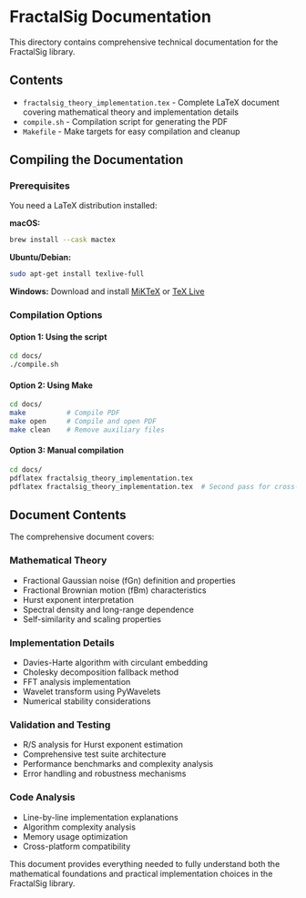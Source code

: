# FractalSig Documentation

This directory contains comprehensive technical documentation for the FractalSig library.

## Contents

- `fractalsig_theory_implementation.tex` - Complete LaTeX document covering mathematical theory and implementation details
- `compile.sh` - Compilation script for generating the PDF
- `Makefile` - Make targets for easy compilation and cleanup

## Compiling the Documentation

### Prerequisites

You need a LaTeX distribution installed:

**macOS:**
```bash
brew install --cask mactex
```

**Ubuntu/Debian:**
```bash
sudo apt-get install texlive-full
```

**Windows:**
Download and install [MiKTeX](https://miktex.org/) or [TeX Live](https://www.tug.org/texlive/)

### Compilation Options

#### Option 1: Using the script
```bash
cd docs/
./compile.sh
```

#### Option 2: Using Make
```bash
cd docs/
make          # Compile PDF
make open     # Compile and open PDF
make clean    # Remove auxiliary files
```

#### Option 3: Manual compilation
```bash
cd docs/
pdflatex fractalsig_theory_implementation.tex
pdflatex fractalsig_theory_implementation.tex  # Second pass for cross-references
```

## Document Contents

The comprehensive document covers:

### Mathematical Theory
- Fractional Gaussian noise (fGn) definition and properties
- Fractional Brownian motion (fBm) characteristics
- Hurst exponent interpretation
- Spectral density and long-range dependence
- Self-similarity and scaling properties

### Implementation Details
- Davies-Harte algorithm with circulant embedding
- Cholesky decomposition fallback method
- FFT analysis implementation
- Wavelet transform using PyWavelets
- Numerical stability considerations

### Validation and Testing
- R/S analysis for Hurst exponent estimation
- Comprehensive test suite architecture
- Performance benchmarks and complexity analysis
- Error handling and robustness mechanisms

### Code Analysis  
- Line-by-line implementation explanations
- Algorithm complexity analysis
- Memory usage optimization
- Cross-platform compatibility

This document provides everything needed to fully understand both the mathematical foundations and practical implementation choices in the FractalSig library. 